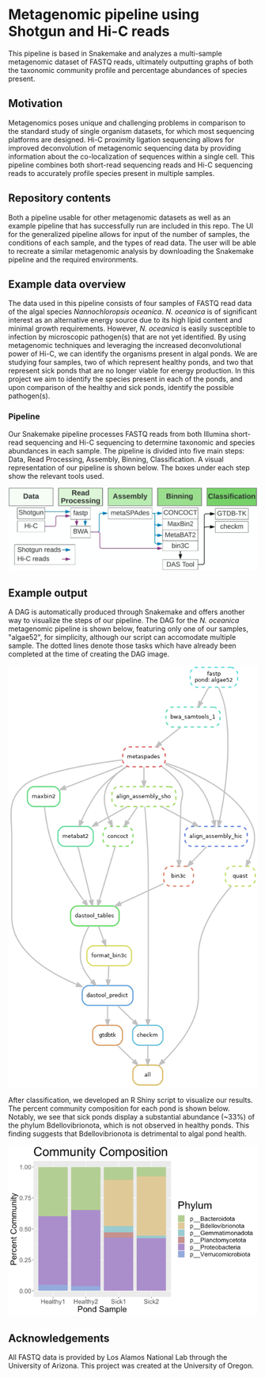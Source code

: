 # Metagenomic pipeline using Shotgun and Hi-C reads

This pipeline is based in Snakemake and analyzes a multi-sample metagenomic dataset of FASTQ reads, ultimately outputting graphs of both the taxonomic community profile and percentage abundances of species present. 


## Motivation

Metagenomics poses unique and challenging problems in comparison to the standard study of single organism datasets, for which most sequencing platforms are designed. Hi-C proximity ligation sequencing allows for improved deconvolution of metagenomic sequencing data by providing information about the co-localization of sequences within a single cell. This pipeline combines both short-read sequencing reads and Hi-C sequencing reads to accurately profile species present in multiple samples.


## Repository contents

Both a pipeline usable for other metagenomic datasets as well as an example pipeline that has successfully run are included in this repo. The UI for the generalized pipeline allows for input of the number of samples, the conditions of each sample, and the types of read data. The user will be able to recreate a similar metagenomic analysis by downloading the Snakemake pipeline and the required environments.


## Example data overview

The data used in this pipeline consists of four samples of FASTQ read data of the algal species *Nannochloropsis oceanica*. *N. oceanica* is of significant interest as an alternative energy source due to its high lipid content and minimal growth requirements. However, *N. oceanica* is easily susceptible to infection by microscopic pathogen(s) that are not yet identified. By using metagenomic techniques and leveraging the increased deconvolutional power of Hi-C, we can identify the organisms present in algal ponds. We are studying four samples, two of which represent healthy ponds, and two that represent sick ponds that are no longer viable for energy production. In this project we aim to identify the species present in each of the ponds, and upon comparison of the healthy and sick ponds, identify the possible pathogen(s).

### Pipeline

Our Snakemake pipeline processes FASTQ reads from both Illumina short-read sequencing and Hi-C sequencing to determine taxonomic and species abundances in each sample. The pipeline is divided into five main steps: Data, Read Processing, Assembly, Binning, Classification. A visual representation of our pipeline is shown below. The boxes under each step show the relevant tools used.

![Alt text](./images/pipeline.png)


## Example output

A DAG is automatically produced through Snakemake and offers another way to visualize the steps of our pipeline. The DAG for the *N. oceanica* metagenomic pipeline is shown below, featuring only one of our samples, "algae52", for simplicity, although our script can accomodate multiple sample. The dotted lines denote those tasks which have already been completed at the time of creating the DAG image. 

![Alt text](./images/example_dag.png)

After classification, we developed an R Shiny script to visualize our results. The percent community composition for each pond is shown below. Notably, we see that sick ponds display a substantial abundance (~33%) of the phylum Bdellovibrionota, which is not observed in healthy ponds. This finding suggests that Bdellovibrionota is detrimental to algal pond health.

![Alt text](./images/rshiny_output.png)

## Acknowledgements

All FASTQ data is provided by Los Alamos National Lab through the University of Arizona. This project was created at the University of Oregon. 
